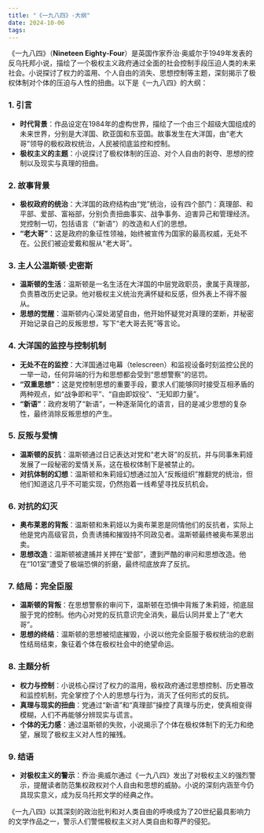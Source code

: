 ```yaml
---
title: "《一九八四》-大纲"
date: 2024-10-06
tags: 
---
```


《一九八四》（**Nineteen Eighty-Four**）是英国作家乔治·奥威尔于1949年发表的反乌托邦小说，描绘了一个极权主义政府通过全面的社会控制手段压迫人类的未来社会。小说探讨了权力的滥用、个人自由的消失、思想控制等主题，深刻揭示了极权体制对个体的压迫与人性的扭曲。以下是《一九八四》的大纲：

### **1. 引言**
   - **时代背景**：作品设定在1984年的虚构世界，描绘了一个由三个超级大国组成的未来世界，分别是大洋国、欧亚国和东亚国。故事发生在大洋国，由“老大哥”领导的极权政权统治，人民被彻底监控和控制。
   - **极权主义的主题**：小说探讨了极权体制的压迫、对个人自由的剥夺、思想的控制以及现实与真理的扭曲。

### **2. 故事背景**
   - **极权政府的统治**：大洋国的政府结构由“党”统治，设有四个部门：真理部、和平部、爱部、富裕部，分别负责扭曲事实、战争事务、迫害异己和管理经济。党控制一切，包括语言（“新语”）的改造和人们的思想。
   - **“老大哥”**：这是政府的象征性领袖，始终被宣传为国家的最高权威，无处不在。公民们被迫爱戴和服从“老大哥”。

### **3. 主人公温斯顿·史密斯**
   - **温斯顿的生活**：温斯顿是一名生活在大洋国的中层党政职员，隶属于真理部，负责篡改历史记录。他对极权主义统治充满怀疑和反感，但外表上不得不服从。
   - **思想的觉醒**：温斯顿内心深处渴望自由，他开始怀疑党对真理的垄断，并秘密开始记录自己的反叛思想，写下“老大哥去死”等言论。

### **4. 大洋国的监控与控制机制**
   - **无处不在的监控**：大洋国通过电幕（telescreen）和监视设备时刻监控公民的一举一动，任何异端的行为和思想都会受到“思想警察”的惩罚。
   - **“双重思想”**：这是党控制思想的重要手段，要求人们能够同时接受互相矛盾的两种观点，如“战争即和平”、“自由即奴役”、“无知即力量”。
   - **“新语”**：政府发明了“新语”，一种逐渐简化的语言，目的是减少思想的复杂性，最终消除反叛思想的产生。

### **5. 反叛与爱情**
   - **温斯顿的反抗**：温斯顿通过日记表达对党和“老大哥”的反抗，并与同事朱莉娅发展了一段秘密的爱情关系，这在极权体制下是被禁止的。
   - **对抗体制的幻想**：温斯顿和朱莉娅幻想通过加入“反叛组织”推翻党的统治，但他们知道这几乎不可能实现，仍然抱着一线希望寻找反抗机会。

### **6. 对抗的幻灭**
   - **奥布莱恩的背叛**：温斯顿和朱莉娅以为奥布莱恩是同情他们的反抗者，实际上他是党内高级官员，负责诱捕和摧毁持不同政见者。温斯顿最终被奥布莱恩出卖。
   - **思想改造**：温斯顿被逮捕并关押在“爱部”，遭到严酷的审问和思想改造。他在“101室”遭受了极端恐惧的折磨，最终彻底放弃了反抗。

### **7. 结局：完全臣服**
   - **温斯顿的背叛**：在思想警察的审问下，温斯顿在恐惧中背叛了朱莉娅，彻底屈服于党的控制。他内心对党的反抗意识完全消失，最后认同并爱上了“老大哥”。
   - **思想的终结**：温斯顿的思想被彻底摧毁，小说以他完全臣服于极权统治的悲剧性结局结束，象征着个体在极权社会中的绝望命运。

### **8. 主题分析**
   - **权力与控制**：小说核心探讨了权力的滥用，极权政府通过思想控制、历史篡改和监控机制，完全掌控了个人的思想与行为，消灭了任何形式的反抗。
   - **真理与现实的扭曲**：党通过“新语”和“真理部”操控了真理与历史，使真相变得模糊，人们不再能够分辨现实与谎言。
   - **个体的无力感**：通过温斯顿的失败，小说揭示了个体在极权体制下的无力和绝望，展现了极权主义对人性的摧残。

### **9. 结语**
   - **对极权主义的警示**：乔治·奥威尔通过《一九八四》发出了对极权主义的强烈警示，提醒读者防范集权政权对个人自由和思想的威胁。小说的深刻内涵至今仍具现实意义，成为反乌托邦文学的经典之作。

《一九八四》以其深刻的政治批判和对人类自由的呼唤成为了20世纪最具影响力的文学作品之一，警示人们警惕极权主义对人类自由和尊严的侵犯。
